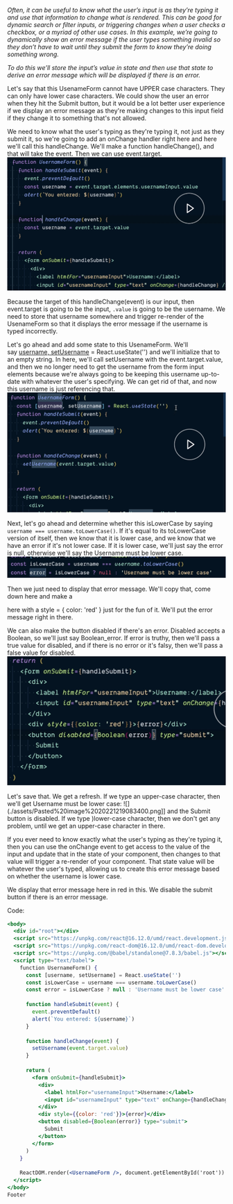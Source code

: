 *Often, it can be useful to know what the user’s input is as they’re typing it and use that information to change what is rendered. This can be good for dynamic search or filter inputs, or triggering changes when a user checks a checkbox, or a myriad of other use cases. In this example, we’re going to dynamically show an error message if the user types something invalid so they don’t have to wait until they submit the form to know they’re doing something wrong.*

*To do this we’ll store the input’s value in state and then use that state to derive an error message which will be displayed if there is an error.*

Let's say that this UsenameForm cannot have UPPER case characters. They can only have lower case characters. We could show the user an error when they hit the Submit button, but it would be a lot better user experience if we display an error message as they're making changes to this input field if they change it to something that's not allowed.

We need to know what the user's typing as they're typing it, not just as they submit it, so we're going to add an onChange handler right here and here we'll call this handleChange. We'll make a function handleChange(), and that will take the event. Then we can use event.target.
![](./assets/Pasted%20image%2020221219082929.png)

Because the target of this handleChange(event) is our input, then event.target is going to be the input, `.value` is going to be the username. We need to store that username somewhere and trigger re-render of the UsenameForm so that it displays the error message if the username is typed incorrectly.

Let's go ahead and add some state to this UsenameForm. We'll say [username, setUsername](https://app.egghead.io/lessons/react-make-dynamic-forms-with-react-59050418?pl=the-beginner-s-guide-to-react) = React.useState('') and we'll initialize that to an empty string. In here, we'll call setUsername with the event.target.value, and then we no longer need to get the username from the form input elements because we're always going to be keeping this username up-to-date with whatever the user's specifying. We can get rid of that, and now this username is just referencing that.
![](./assets/Pasted%20image%2020221219083042.png)

Next, let's go ahead and determine whether this isLowerCase by saying `username === username.toLowerCase()`. If it's equal to its toLowerCase version of itself, then we know that it is lower case, and we know that we have an error if it's not lower case. If it is lower case, we'll just say the error is null, otherwise we'll say the Username must be lower case.
![](./assets/Pasted%20image%2020221219083227.png)

Then we just need to display that error message. We'll copy that, come down here and make a

here with a style = { color: 'red' } just for the fun of it. We'll put the error message right in there.

We can also make the button disabled if there's an error. Disabled accepts a Boolean, so we'll just say Boolean_error. If error is truthy, then we'll pass a true value for disabled, and if there is no error or it's falsy, then we'll pass a false value for disabled.
![](./assets/Pasted%20image%2020221219083324.png)

Let's save that. We get a refresh. If we type an upper-case character, then we'll get Username must be lower case:
![](./assets/Pasted%20image%2020221219083400.png]] and the Submit button is disabled. If we type )lower-case character, then we don't get any problem, until we get an upper-case character in there.

If you ever need to know exactly what the user's typing as they're typing it, then you can use the onChange event to get access to the value of the input and update that in the state of your component, then changes to that value will trigger a re-render of your component. That state value will be whatever the user's typed, allowing us to create this error message based on whether the username is lower case.

We display that error message here in red in this. We disable the submit button if there is an error message.

Code:
```jsx
<body>
  <div id="root"></div>
  <script src="https://unpkg.com/react@16.12.0/umd/react.development.js"></script>
  <script src="https://unpkg.com/react-dom@16.12.0/umd/react-dom.development.js"></script>
  <script src="https://unpkg.com/@babel/standalone@7.8.3/babel.js"></script>
  <script type="text/babel">
    function UsernameForm() {
      const [username, setUsername] = React.useState('')
      const isLowerCase = username === username.toLowerCase()
      const error = isLowerCase ? null : 'Username must be lower case'

      function handleSubmit(event) {
        event.preventDefault()
        alert(`You entered: ${username}`)
      }

      function handleChange(event) {
        setUsername(event.target.value)
      }

      return (
        <form onSubmit={handleSubmit}>
          <div>
            <label htmlFor="usernameInput">Username:</label>
            <input id="usernameInput" type="text" onChange={handleChange} />
          </div>
          <div style={{color: 'red'}}>{error}</div>
          <button disabled={Boolean(error)} type="submit">
            Submit
          </button>
        </form>
      )
    }

    ReactDOM.render(<UsernameForm />, document.getElementById('root'))
  </script>
</body>
Footer

```